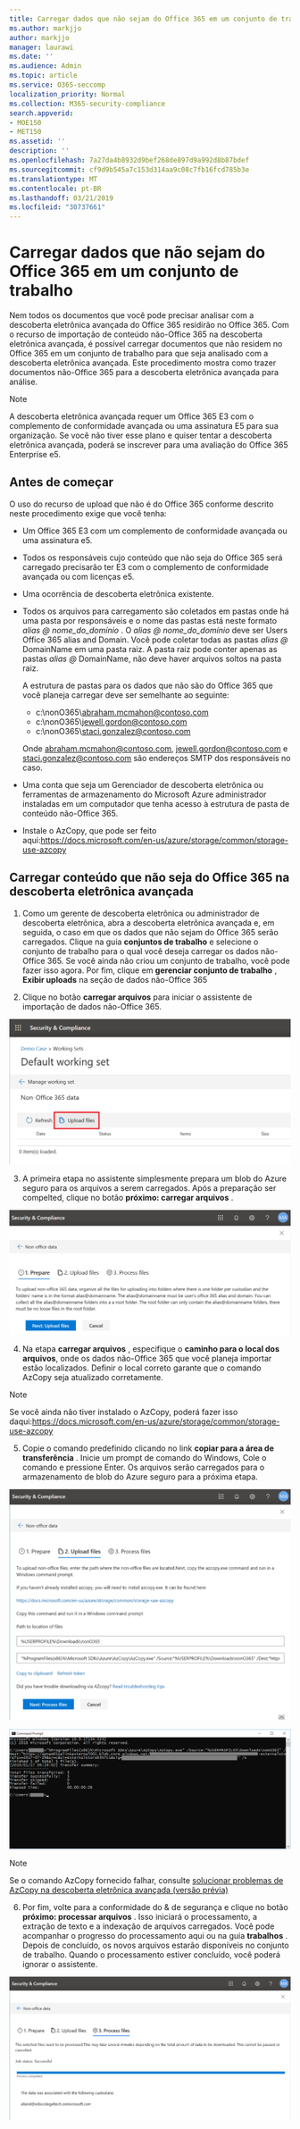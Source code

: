 ```yaml
---
title: Carregar dados que não sejam do Office 365 em um conjunto de trabalho
ms.author: markjjo
author: markjjo
manager: laurawi
ms.date: ''
ms.audience: Admin
ms.topic: article
ms.service: O365-seccomp
localization_priority: Normal
ms.collection: M365-security-compliance
search.appverid:
- MOE150
- MET150
ms.assetid: ''
description: ''
ms.openlocfilehash: 7a27da4b8932d9bef268de897d9a992d8b87bdef
ms.sourcegitcommit: cf9d9b545a7c153d314aa9c08c7fb16fcd785b3e
ms.translationtype: MT
ms.contentlocale: pt-BR
ms.lasthandoff: 03/21/2019
ms.locfileid: "30737661"
---
```

# <a name="load-non-office-365-data-into-a-working-set"></a>Carregar dados que não sejam do Office 365 em um conjunto de trabalho

Nem todos os documentos que você pode precisar analisar com a descoberta eletrônica avançada do Office 365 residirão no Office 365. Com o recurso de importação de conteúdo não-Office 365 na descoberta eletrônica avançada, é possível carregar documentos que não residem no Office 365 em um conjunto de trabalho para que seja analisado com a descoberta eletrônica avançada. Este procedimento mostra como trazer documentos não-Office 365 para a descoberta eletrônica avançada para análise.

>[!Note]
>A descoberta eletrônica avançada requer um Office 365 E3 com o complemento de conformidade avançada ou uma assinatura E5 para sua organização. Se você não tiver esse plano e quiser tentar a descoberta eletrônica avançada, poderá se inscrever para uma avaliação do Office 365 Enterprise e5.

## <a name="before-you-begin"></a>Antes de começar
O uso do recurso de upload que não é do Office 365 conforme descrito neste procedimento exige que você tenha:

- Um Office 365 E3 com um complemento de conformidade avançada ou uma assinatura e5.

- Todos os responsáveis cujo conteúdo que não seja do Office 365 será carregado precisarão ter E3 com o complemento de conformidade avançada ou com licenças e5.

- Uma ocorrência de descoberta eletrônica existente.

- Todos os arquivos para carregamento são coletados em pastas onde há uma pasta por responsáveis e o nome das pastas está neste formato *alias @ nome_do_domínio* . O *alias @ nome_do_domínio* deve ser Users Office 365 alias and Domain. Você pode coletar todas as pastas *alias @* DomainName em uma pasta raiz. A pasta raiz pode conter apenas as pastas *alias @* DomainName, não deve haver arquivos soltos na pasta raiz.

   A estrutura de pastas para os dados que não são do Office 365 que você planeja carregar deve ser semelhante ao seguinte:

   - c:\nonO365\abraham.mcmahon@contoso.com
   - c:\nonO365\jewell.gordon@contoso.com
   - c:\nonO365\staci.gonzalez@contoso.com

   Onde abraham.mcmahon@contoso.com, jewell.gordon@contoso.com e staci.gonzalez@contoso.com são endereços SMTP dos responsáveis no caso.

- Uma conta que seja um Gerenciador de descoberta eletrônica ou ferramentas de armazenamento do Microsoft Azure administrador instaladas em um computador que tenha acesso à estrutura de pasta de conteúdo não-Office 365.

- Instale o AzCopy, que pode ser feito aqui:https://docs.microsoft.com/en-us/azure/storage/common/storage-use-azcopy

## <a name="upload-non-office-365-content-into-advanced-ediscovery"></a>Carregar conteúdo que não seja do Office 365 na descoberta eletrônica avançada

1. Como um gerente de descoberta eletrônica ou administrador de descoberta eletrônica, abra a descoberta eletrônica avançada e, em seguida, o caso em que os dados que não sejam do Office 365 serão carregados.  Clique na guia **conjuntos de trabalho** e selecione o conjunto de trabalho para o qual você deseja carregar os dados não-Office 365.  Se você ainda não criou um conjunto de trabalho, você pode fazer isso agora.  Por fim, clique em **gerenciar conjunto de trabalho** , **Exibir uploads** na seção de dados não-Office 365

2. Clique no botão **carregar arquivos** para iniciar o assistente de importação de dados não-Office 365.

![Carregar arquivos](../media/574f4059-4146-4058-9df3-ec97cf28d7c7.png)

3. A primeira etapa no assistente simplesmente prepara um blob do Azure seguro para os arquivos a serem carregados.  Após a preparação ser compelted, clique no botão **próximo: carregar arquivos** .

![Não-Office 365 Import-Prepare](../media/0670a347-a578-454a-9b3d-e70ef47aec57.png)
 
4. Na etapa **carregar arquivos** , especifique o **caminho para o local dos arquivos**, onde os dados não-Office 365 que você planeja importar estão localizados.  Definir o local correto garante que o comando AzCopy seja atualizado corretamente.

> [!NOTE]
> Se você ainda não tiver instalado o AzCopy, poderá fazer isso daqui:https://docs.microsoft.com/en-us/azure/storage/common/storage-use-azcopy

5. Copie o comando predefinido clicando no link **copiar para a área de transferência** . Inicie um prompt de comando do Windows, Cole o comando e pressione Enter.  Os arquivos serão carregados para o armazenamento de blob do Azure seguro para a próxima etapa.

![Arquivos não-Office 365 Import-upload](../media/3ea53b5d-7f9b-4dfc-ba63-90a38c14d41a.png)

![Importação de AzCopy não-Office 365](../media/504e2dbe-f36f-4f36-9b08-04aea85d8250.png)

> [!NOTE]
> Se o comando AzCopy fornecido falhar, consulte [solucionar problemas de AzCopy na descoberta eletrônica avançada (versão prévia)](troubleshooting-azcopy.md)

6. Por fim, volte para a conformidade do & de segurança e clique no botão **próximo: processar arquivos** .  Isso iniciará o processamento, a extração de texto e a indexação de arquivos carregados.  Você pode acompanhar o progresso do processamento aqui ou na guia **trabalhos** .  Depois de concluído, os novos arquivos estarão disponíveis no conjunto de trabalho.  Quando o processamento estiver concluído, você poderá ignorar o assistente.

![Arquivos de processo de importação e não-Office 365](../media/218b1545-416a-4a9f-9b25-3b70e8508f67.png)


